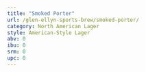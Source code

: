 ```yaml
---
title: "Smoked Porter"
url: /glen-ellyn-sports-brew/smoked-porter/
category: North American Lager
style: American-Style Lager
abv: 0
ibu: 0
srm: 0
upc: 0
---
```


